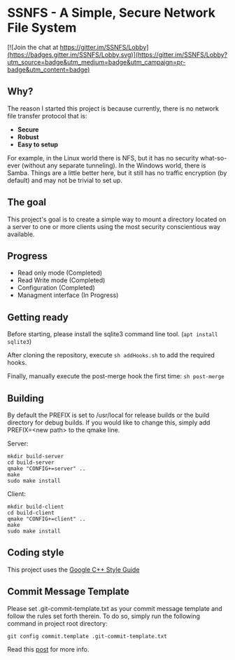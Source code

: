 # SSNFS - A Simple, Secure Network File System

[![Join the chat at https://gitter.im/SSNFS/Lobby](https://badges.gitter.im/SSNFS/Lobby.svg)](https://gitter.im/SSNFS/Lobby?utm_source=badge&utm_medium=badge&utm_campaign=pr-badge&utm_content=badge)

## Why?
The reason I started this project is because currently, there is no network file transfer protocol that is:
 * **Secure**
 * **Robust**
 * **Easy to setup**
 
 For example, in the Linux world there is NFS, but it has no security what-so-ever (without any separate tunneling). In the Windows world, there is Samba. Things are a little better here, but it still has no traffic encryption (by default) and may not be trivial to set up.
 
 ## The goal 
 
This project's goal is to create a simple way to mount a directory located on a server to one or more clients using the most security conscientious way available.

## Progress

 * Read only mode (Completed) 
 * Read Write mode (Completed) 
 * Configuration (Completed)
 * Managment interface (In Progress)

## Getting ready

Before starting, please install the sqlite3 command line tool. (`apt install sqlite3`)

After cloning the repository, execute `sh addHooks.sh` to add the required hooks.

Finally, manually execute the post-merge hook the first time: `sh post-merge`
 
## Building

By default the PREFIX is set to /usr/local for release builds or the build directory for debug builds.
If you would like to change this, simply add PREFIX=\<new path\> to the qmake line.

Server:
```
mkdir build-server
cd build-server
qmake "CONFIG+=server" ..
make
sudo make install
```

Client:
```
mkdir build-client
cd build-client
qmake "CONFIG+=client" ..
make
sudo make install
```

## Coding style
This project uses the [Google C++ Style Guide](https://google.github.io/styleguide/cppguide.html)

## Commit Message Template
Please set .git-commit-template.txt as your commit message template and follow the rules set forth therein.
To do so, simply run the following command in project root directory:

`git config commit.template .git-commit-template.txt`

Read this [post](https://chris.beams.io/posts/git-commit/) for more info.
